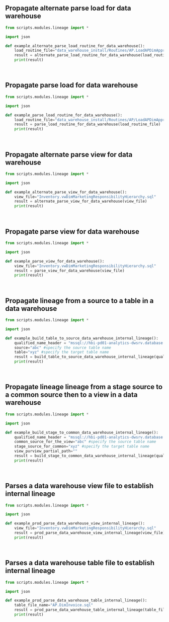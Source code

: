 ## Propagate alternate parse load for data warehouse

```python
from scripts.modules.lineage import *

import json

def example_alternate_parse_load_routine_for_data_warehouse():
    load_routine_file="data_warehouse_install/Routines/AP.LoadAPDimApprovedFlag"
    result = alternate_parse_load_routine_for_data_warehouse(load_routine_file)
    print(result)
```
<br />

## Propagate parse load for data warehouse

```python
from scripts.modules.lineage import *

import json

def example_parse_load_routine_for_data_warehouse():
    load_routine_file="data_warehouse_install/Routines/AP/LoadAPDimApprovedFlag"
    result = parse_load_routine_for_data_warehouse(load_routine_file)
    print(result)
```
<br />

## Propagate alternate parse view for data warehouse

```python
from scripts.modules.lineage import *

import json

def example_alternate_parse_view_for_data_warehouse():
    view_file="Inventory.vwDimMarketingResponsibilityHierarchy.sql"
    result = alternate_parse_view_for_data_warehouse(view_file)
    print(result)
```
<br />

## Propagate parse view for data warehouse

```python
from scripts.modules.lineage import *

import json

def example_parse_view_for_data_warehouse():
    view_file="Inventory.vwDimMarketingResponsibilityHierarchy.sql"
    result = parse_view_for_data_warehouse(view_file)
    print(result)
```
<br />

## Propagate lineage from a source to a table in a data warehouse

```python
from scripts.modules.lineage import *

import json

def example_build_table_to_source_data_warehouse_internal_lineage():
    qualified_name_header = "mssql://hbi-pd01-analytics-dwsrv.database.windows.net/hbipd01dw/"
    source="abc" #specify the source table name
    table="xyz" #specify the target table name
    result = build_table_to_source_data_warehouse_internal_lineage(qualified_name_header,table,source)
    print(result)
```
<br />

## Propagate lineage lineage from a stage source to a common source then to a view in a data warehouse

```python
from scripts.modules.lineage import *

import json

def example_build_stage_to_common_data_warehouse_internal_lineage():
    qualified_name_header = "mssql://hbi-pd01-analytics-dwsrv.database.windows.net/hbipd01dw/"
    common_source_for_the_view="abc" #specify the source table name
    stage_source_for_common="xyz" #specify the target table name
    view_purview_partial_path=""
    result = build_stage_to_common_data_warehouse_internal_lineage(qualified_name_header, common_source_for_the_view, stage_source_for_common, view_purview_partial_path)
    print(result)
```
<br />

## Parses a data warehouse view file to establish internal lineage 

```python
from scripts.modules.lineage import *

import json

def example_prod_parse_data_warehouse_view_internal_lineage():
    view_file="Inventory.vwDimMarketingResponsibilityHierarchy.sql"
    result = prod_parse_data_warehouse_view_internal_lineage(view_file)
    print(result)
```
<br />


## Parses a data warehouse table file to establish internal lineage 

```python
from scripts.modules.lineage import *

import json

def example_prod_parse_data_warehouse_table_internal_lineage():
    table_file_name="AP.DimInvoice.sql"
    result = prod_parse_data_warehouse_table_internal_lineage(table_file_name)
    print(result)
```
<br />